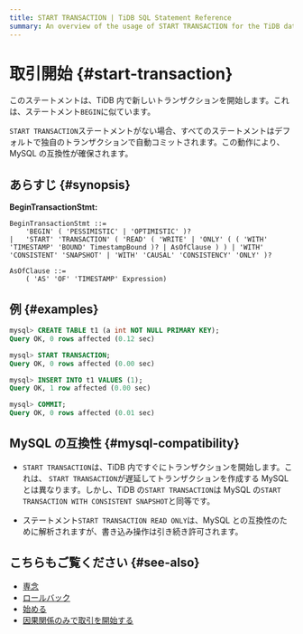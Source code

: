 ```yaml
---
title: START TRANSACTION | TiDB SQL Statement Reference
summary: An overview of the usage of START TRANSACTION for the TiDB database.
---
```


# 取引開始 {#start-transaction}

このステートメントは、TiDB 内で新しいトランザクションを開始します。これは、ステートメント`BEGIN`に似ています。

`START TRANSACTION`ステートメントがない場合、すべてのステートメントはデフォルトで独自のトランザクションで自動コミットされます。この動作により、MySQL の互換性が確保されます。

## あらすじ {#synopsis}

**BeginTransactionStmt:**

```ebnf+diagram
BeginTransactionStmt ::=
    'BEGIN' ( 'PESSIMISTIC' | 'OPTIMISTIC' )?
|   'START' 'TRANSACTION' ( 'READ' ( 'WRITE' | 'ONLY' ( ( 'WITH' 'TIMESTAMP' 'BOUND' TimestampBound )? | AsOfClause ) ) | 'WITH' 'CONSISTENT' 'SNAPSHOT' | 'WITH' 'CAUSAL' 'CONSISTENCY' 'ONLY' )?

AsOfClause ::=
    ( 'AS' 'OF' 'TIMESTAMP' Expression)
```

## 例 {#examples}

```sql
mysql> CREATE TABLE t1 (a int NOT NULL PRIMARY KEY);
Query OK, 0 rows affected (0.12 sec)

mysql> START TRANSACTION;
Query OK, 0 rows affected (0.00 sec)

mysql> INSERT INTO t1 VALUES (1);
Query OK, 1 row affected (0.00 sec)

mysql> COMMIT;
Query OK, 0 rows affected (0.01 sec)
```

## MySQL の互換性 {#mysql-compatibility}

-   `START TRANSACTION`は、TiDB 内ですぐにトランザクションを開始します。これは、 `START TRANSACTION`が遅延してトランザクションを作成する MySQL とは異なります。しかし、TiDB の`START TRANSACTION`は MySQL の`START TRANSACTION WITH CONSISTENT SNAPSHOT`と同等です。

-   ステートメント`START TRANSACTION READ ONLY`は、MySQL との互換性のために解析されますが、書き込み操作は引き続き許可されます。

## こちらもご覧ください {#see-also}

-   [専念](/sql-statements/sql-statement-commit.md)
-   [ロールバック](/sql-statements/sql-statement-rollback.md)
-   [始める](/sql-statements/sql-statement-begin.md)
-   [因果関係のみで取引を開始する](/transaction-overview.md#causal-consistency)
